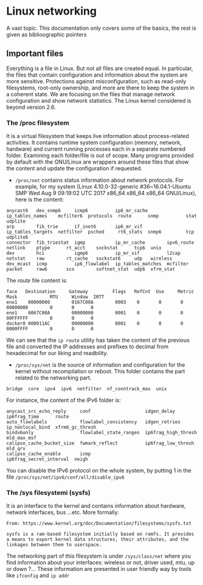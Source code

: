 # Linux networking
A vast topic. This documentation only covers some of the basics, the rest is given as biblioographic pointers

## Important files
Everything is a file in Linux. But not all files are created equal. In particular, the files that contain configuration and information about the system are more sensitive. Protections against misconfiguration, such as read-only filesystems, root-only ownership, and more are there to keep the system in a coherent state. We are focusing on the files that manage network configuration and show network statistics. The Linux kernel considered is beyond version 2.6. 

### The /proc filesystem
It is a virtual filesystem that keeps live information about process-related activities. It contains runtime system configuration (memory, network, hardware) and current running processes each in a separate numbered folder. Examining each folder/file is out of scope. Many programs provided by default with the GNU/Linux are wrappers around these files that show the content and update the configuration if requested.

- `/proc/net` contains status information about network protocols. For example, for my system (Linux 4.10.0-32-generic #36~16.04.1-Ubuntu SMP Wed Aug 9 09:19:02 UTC 2017 x86_64 x86_64 x86_64 GNU/Linux), here is the content: 
```
anycast6   dev_snmp6     icmp6          ip6_mr_cache       ip_tables_names    mcfilter6  protocols  route      snmp          stat  udplite
arp        fib_trie      if_inet6       ip6_mr_vif         ip_tables_targets  netfilter  psched     rt6_stats  snmp6         tcp   udplite6
connector  fib_triestat  igmp           ip_mr_cache        ipv6_route         netlink    ptype      rt_acct    sockstat      tcp6  unix
dev        hci           igmp6          ip_mr_vif          l2cap              netstat    raw        rt_cache   sockstat6     udp   wireless
dev_mcast  icmp          ip6_flowlabel  ip_tables_matches  mcfilter           packet     raw6       sco        softnet_stat  udp6  xfrm_stat
```
The _route_ file content is:
```
face   Destination     Gateway         Flags   RefCnt  Use     Metric  Mask            MTU     Window  IRTT                                   
eno1    00000000        0167C00A        0003    0       0       0       00000000        0       0      0                                      
eno1    0067C00A        00000000        0001    0       0       0       00FFFFFF        0       0      0                                      
docker0 000011AC        00000000        0001    0       0       0       0000FFFF        0       0      0    
```
We can see that the `ip route` utility has taken the content of the previous file and converted the IP addresses and prefixes to decimal from hexadecimal for our liking and readbility.

- `/proc/sys/net` is the source of information and configuration for the kernel without recompilation or reboot. This folder contains the part related to the networking part. 
```
bridge  core  ipv4  ipv6  netfilter  nf_conntrack_max  unix
```
For instance, the content of the IPv6 folder is:
```
anycast_src_echo_reply     conf                    idgen_delay              ip6frag_time      route
auto_flowlabels            flowlabel_consistency   idgen_retries            ip_nonlocal_bind  xfrm6_gc_thresh
bindv6only                 flowlabel_state_ranges  ip6frag_high_thresh      mld_max_msf
calipso_cache_bucket_size  fwmark_reflect          ip6frag_low_thresh       mld_qrv
calipso_cache_enable       icmp                    ip6frag_secret_interval  neigh
```
You can disable the IPv6 protocol on the whole system, by putting 1 in the file `/proc/sys/net/ipv6/conf/all/disable_ipv6` 

### The /sys filesystemi (sysfs)
It is an interface to the kernel and contains information about hardware, network interfaces, bus ...etc. More formally:
```
From: https://www.kernel.org/doc/Documentation/filesystems/sysfs.txt

sysfs is a ram-based filesystem initially based on ramfs. It provides
a means to export kernel data structures, their attributes, and the 
linkages between them to userspace.
```
The networking part of this filesystem is under `/sys/class/net` where you find information about your interfaces: wireless or not, driver used, mtu, up or down ?...
These information are  presented in user friendly way by tools like `ifconfig` and `ip addr`
